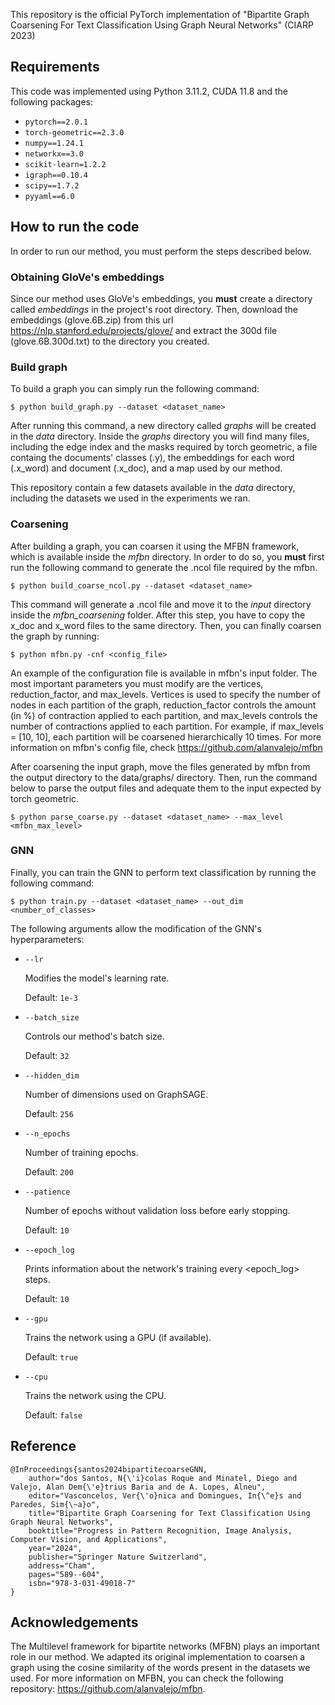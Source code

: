This repository is the official PyTorch implementation of "Bipartite Graph Coarsening For Text Classification Using Graph Neural Networks" (CIARP 2023)

## Requirements

This code was implemented using Python 3.11.2, CUDA 11.8 and the following packages:

- `pytorch==2.0.1`
- `torch-geometric==2.3.0`
- `numpy==1.24.1`
- `networkx==3.0`
- `scikit-learn=1.2.2`
- `igraph==0.10.4`
- `scipy==1.7.2`
- `pyyaml==6.0`

## How to run the code

In order to run our method, you must perform the steps described below.

### Obtaining GloVe's embeddings

Since our method uses GloVe's embeddings, you **must** create a directory called *embeddings* in the project's root directory. Then, download the embeddings (glove.6B.zip) from this url https://nlp.stanford.edu/projects/glove/ and extract the 300d file (glove.6B.300d.txt) to the directory you created.

### Build graph

To build a graph you can simply run the following command:

    $ python build_graph.py --dataset <dataset_name>

After running this command, a new directory called *graphs* will be created in the *data* directory. Inside the *graphs* directory you will find many files, including the edge index and the masks required by torch geometric, a file containg the documents' classes (.y), the embeddings for each word (.x_word) and document (.x_doc), and a map used by our method.

This repository contain a few datasets available in the *data* directory, including the datasets we used in the experiments we ran.

### Coarsening

After building a graph, you can coarsen it using the MFBN framework, which is available inside the *mfbn* directory. In order to do so, you **must** first run the following command to generate the .ncol file required by the mfbn.

    $ python build_coarse_ncol.py --dataset <dataset_name>

This command will generate a .ncol file and move it to the *input* directory inside the *mfbn_coarsening* folder. After this step, you have to copy the x_doc and x_word files to the same directory. Then, you can finally coarsen the graph by running:

    $ python mfbn.py -cnf <config_file>

An example of the configuration file is available in mfbn's input folder. The most important parameters you must modify are the vertices, reduction_factor, and max_levels. Vertices is used to specify the number of nodes in each partition of the graph, reduction_factor controls the amount (in %) of contraction applied to each partition, and max_levels controls the number of contractions applied to each partition. For example, if max_levels = [10, 10], each partition will be coarsened hierarchically 10 times. For more information on mfbn's config file, check https://github.com/alanvalejo/mfbn

After coarsening the input graph, move the files generated by mfbn from the output directory to the data/graphs/ directory. Then, run the command below to parse the output files and adequate them to the input expected by torch geometric.

    $ python parse_coarse.py --dataset <dataset_name> --max_level <mfbn_max_level>

### GNN

Finally, you can train the GNN to perform text classification by running the following command:

    $ python train.py --dataset <dataset_name> --out_dim <number_of_classes>

The following arguments allow the modification of the GNN's hyperparameters:

- `--lr`

    Modifies the model's learning rate.
  
    Default: `1e-3`

- `--batch_size`

    Controls our method's batch size.
  
    Default: `32`

- `--hidden_dim`

    Number of dimensions used on GraphSAGE. 

    Default: `256`

- `--n_epochs`

    Number of training epochs.

    Default: `200`

- `--patience`

    Number of epochs without validation loss before early stopping.

    Default: `10`

- `--epoch_log`

    Prints information about the network's training every <epoch_log> steps.

    Default: `10`

- `--gpu`

    Trains the network using a GPU (if available).

    Default: `true`

- `--cpu`

    Trains the network using the CPU.

    Default: `false`

## Reference

```
@InProceedings{santos2024bipartitecoarseGNN,
    author="dos Santos, N{\'i}colas Roque and Minatel, Diego and Valejo, Alan Dem{\'e}trius Baria and de A. Lopes, Alneu",
    editor="Vasconcelos, Ver{\'o}nica and Domingues, In{\^e}s and Paredes, Sim{\~a}o",
    title="Bipartite Graph Coarsening for Text Classification Using Graph Neural Networks",
    booktitle="Progress in Pattern Recognition, Image Analysis, Computer Vision, and Applications",
    year="2024",
    publisher="Springer Nature Switzerland",
    address="Cham",
    pages="589--604",
    isbn="978-3-031-49018-7"
}
```

## Acknowledgements

The Multilevel framework for bipartite networks (MFBN) plays an important role in our method. We adapted its original implementation to coarsen a graph using the cosine similarity of the words present in the datasets we used. For more information on MFBN, you can check the following repository: https://github.com/alanvalejo/mfbn.
